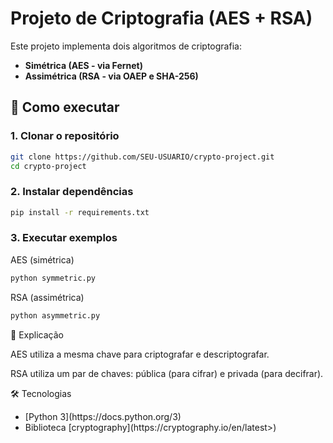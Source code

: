 # Projeto de Criptografia (AES + RSA)

Este projeto implementa dois algoritmos de criptografia:

- **Simétrica (AES - via Fernet)**
- **Assimétrica (RSA - via OAEP e SHA-256)**

## 🚀 Como executar

### 1. Clonar o repositório
```bash
git clone https://github.com/SEU-USUARIO/crypto-project.git
cd crypto-project
```

### 2. Instalar dependências
```bash
pip install -r requirements.txt
```

### 3. Executar exemplos

AES (simétrica)
```bash
python symmetric.py
```
RSA (assimétrica)
```bash
python asymmetric.py
```

📖 Explicação

AES utiliza a mesma chave para criptografar e descriptografar.

RSA utiliza um par de chaves: pública (para cifrar) e privada (para decifrar).

🛠 Tecnologias

<ul>
  <li>[Python 3](https://docs.python.org/3)</li>
  <li> Biblioteca [cryptography](https://cryptography.io/en/latest>) </li>
</ul>
